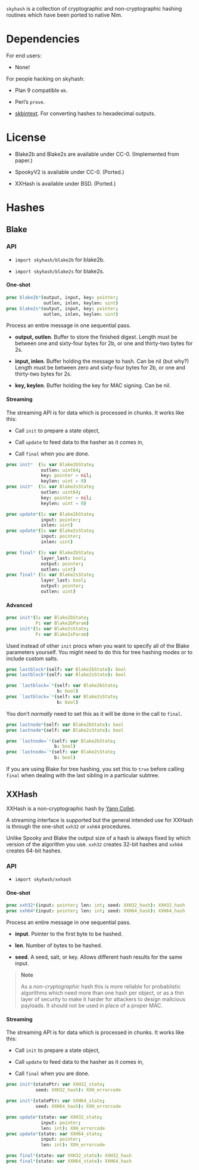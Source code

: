 `skyhash` is a collection of cryptographic and non-cryptographic hashing
routines which have been ported to native Nim.

# Dependencies

For end users:

  - None\!

For people hacking on skyhash:

  - Plan 9 compatible `mk`.

  - Perl’s `prove`.

  - [skbintext](https://github.com/Skrylar/skbintext). For converting
    hashes to hexadecimal outputs.

# License

  - Blake2b and Blake2s are available under CC-0. (Implemented from
    paper.)

  - SpookyV2 is available under CC-0. (Ported.)

  - XXHash is available under BSD. (Ported.)

# Hashes

## Blake

### API

  - `import skyhash/blake2b` for blake2b.

  - `import skyhash/blake2s` for blake2s.

#### One-shot

``` nim
proc blake2b*(output, input, key: pointer;
              outlen, inlen, keylen: uint)
proc blake2s*(output, input, key: pointer;
              outlen, inlen, keylen: uint)
```

Process an entire message in one sequential pass.

  - **output, outlen**. Buffer to store the finished digest. Length must
    be between one and sixty-four bytes for 2b, or one and thirty-two
    bytes for 2s.

  - **input, inlen**. Buffer holding the message to hash. Can be nil
    (but why?) Length must be between zero and sixty-four bytes for 2b,
    or one and thirty-two bytes for 2s.

  - **key, keylen**. Buffer holding the key for MAC signing. Can be nil.

#### Streaming

The streaming API is for data which is processed in chunks. It works
like this:

  - Call `init` to prepare a state object,

  - Call `update` to feed data to the hasher as it comes in,

  - Call `final` when you are done.

<!-- end list -->

``` nim
proc init*  (S: var Blake2bState;
             outlen: uint64;
             key: pointer = nil;
             keylen: uint = 0)
proc init*  (S: var Blake2sState;
             outlen: uint64;
             key: pointer = nil;
             keylen: uint = 0)
```

``` nim
proc update*(S: var Blake2bState;
             input: pointer;
             inlen: uint)
proc update*(S: var Blake2sState;
             input: pointer;
             inlen: uint)
```

``` nim
proc final* (S: var Blake2bState;
             layer_last: bool;
             output: pointer;
             outlen: uint)
proc final* (S: var Blake2sState;
             layer_last: bool;
             output: pointer;
             outlen: uint)
```

#### Advanced

``` nim
proc init*(S: var Blake2bState;
           P: var Blake2bParam)
proc init*(S: var Blake2sState;
           P: var Blake2sParam)
```

Used instead of other `init` procs when you want to specify all of the
Blake parameters yourself. You might need to do this for tree hashing
modes or to include custom salts.

``` nim
proc lastblock*(self: var Blake2bState): bool
proc lastblock*(self: var Blake2sState): bool
```

``` nim
proc `lastblock=`*(self: var Blake2bState;
                   b: bool)
proc `lastblock=`*(self: var Blake2sState;
                   b: bool)
```

You don’t *normally* need to set this as it will be done in the call to
`final`.

``` nim
proc lastnode*(self: var Blake2bState): bool
proc lastnode*(self: var Blake2sState): bool
```

``` nim
proc `lastnode=`*(self: var Blake2bState;
                  b: bool)
proc `lastnode=`*(self: var Blake2sState;
                  b: bool)
```

If you are using Blake for tree hashing, you set this to `true` before
calling `final` when dealing with the last sibling in a particular
subtree.

## XXHash

XXHash is a non-cryptographic hash by [Yann
Collet](https://github.com/Cyan4973/xxHash).

A streaming interface is supported but the general intended use for
XXHash is through the one-shot `xxh32` or `xxh64` procedures.

Unlike Spooky and Blake the output size of a hash is always fixed by
which version of the algorithm you use. `xxh32` creates 32-bit hashes
and `xxh64` creates 64-bit hashes.

### API

  - `import skyhash/xxhash`

#### One-shot

``` nim
proc xxh32*(input: pointer; len: int; seed: XXH32_hash): XXH32_hash
proc xxh64*(input: pointer; len: int; seed: XXH64_hash): XXH64_hash
```

Process an entire message in one sequential pass.

  - **input**. Pointer to the first byte to be hashed.

  - **len**. Number of bytes to be hashed.

  - **seed**. A seed, salt, or key. Allows different hash results for
    the same input.

> **Note**
> 
> As a *non-cryptographic* hash this is more reliable for probablistic
> algorithms which need more than one hash per object, or as a thin
> layer of security to make it harder for attackers to design malicious
> payloads. It should not be used in place of a proper MAC.

#### Streaming

The streaming API is for data which is processed in chunks. It works
like this:

  - Call `init` to prepare a state object,

  - Call `update` to feed data to the hasher as it comes in,

  - Call `final` when you are done.

<!-- end list -->

``` nim
proc init*(statePtr: var XXH32_state;
           seed: XXH32_hash): XXH_errorcode

proc init*(statePtr: var XXH64_state;
           seed: XXH64_hash): XXH_errorcode
```

``` nim
proc update*(state: var XXH32_state;
             input: pointer;
             len: int): XXH_errorcode
proc update*(state: var XXH64_state;
             input: pointer;
             len: int): XXH_errorcode
```

``` nim
proc final*(state: var XXH32_state): XXH32_hash
proc final*(state: var XXH64_state): XXH64_hash
```
